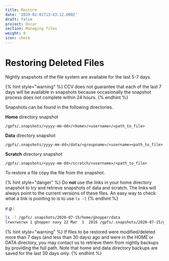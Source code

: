 ```yaml
---
title: Restore
date: '2019-02-01T13:43:12.000Z'
draft: false
project: Oscar
section: Managing files
weight: 0
icon: check
---
```


# Restoring Deleted Files

Nightly snapshots of the file system are available for the last 5-7 days.

{% hint style="warning" %}
CCV does not guarantee that each of the last 7 days will be available in snapshots because occasionally the snapshot process does not complete within 24 hours.
{% endhint %}

Snapshots can be found in the following directories.

**Home** directory snapshot

```text
/gpfs/.snapshots/<yyyy-mm-dd>/<home>/<username>/<path_to_file>
```

**Data** directory snapshot

```text
/gpfs/.snapshots/yyyy-mm-dd>/data/<groupname>/<username><path_to_file>
```

**Scratch** directory snapshot

```text
/gpfs/.snapshots/<yyyy-mm-dd>/scratch/<username>/<path_to_file>
```

To restore a file copy the file from the snapshot.

{% hint style="danger" %}
Do **not** use the links in your home directory snapshot to try and retrieve snapshots of data and scratch. The links will always point to the current versions of these files. An easy way to check what a link is pointing to is to use `ls -l`
{% endhint %}

_e.g._:

```bash
ls -l /gpfs/.snapshots/2020-07-15/home/ghopper/data
lrwxrwxrwx 1 ghopper navy 22 Mar  1  2016 /gpfs/.snapshots/2020-07-15/ghopper/scratch -> /gpfs/data/navy
```

{% hint style="warning" %}
If files to be restored were modified/deleted more than 7 days \(and less than 30 days\) ago and were in the HOME or DATA directory, you may contact us to retrieve them from nightly backups by providing the full path. Note that home and data directory backups are saved for the last 30 days only.
{% endhint %}

